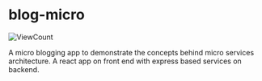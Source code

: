 # blog-micro

![ViewCount](https://views.whatilearened.today/views/github/shashankkatte/blog-micro.svg)

A micro blogging app to demonstrate the concepts behind micro services architecture. A react app on front end with express based services on backend.
